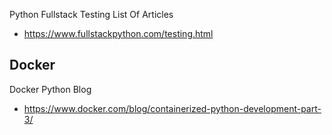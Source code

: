 Python Fullstack Testing List Of Articles
- https://www.fullstackpython.com/testing.html

Docker
- 

Docker Python Blog
- https://www.docker.com/blog/containerized-python-development-part-3/